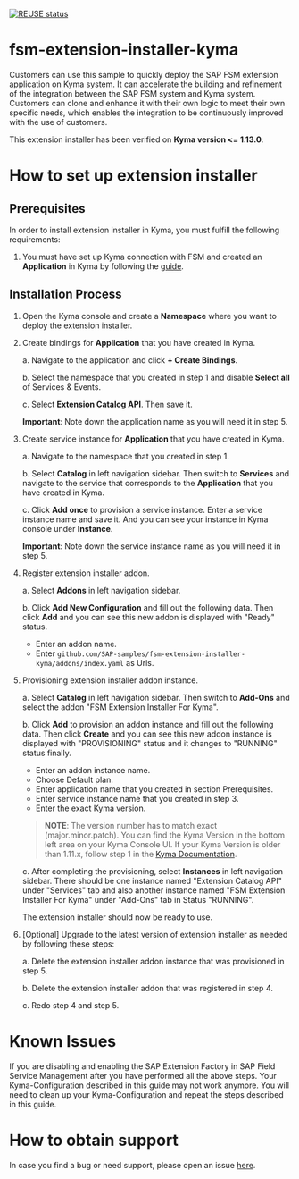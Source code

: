 [![REUSE status](https://api.reuse.software/badge/github.com/SAP-samples/fsm-extension-installer-kyma)](https://api.reuse.software/info/github.com/SAP-samples/fsm-extension-installer-kyma)

# fsm-extension-installer-kyma

Customers can use this sample to quickly deploy the SAP FSM extension application on Kyma system. It can accelerate the building and refinement of the integration between the SAP FSM system and Kyma system. Customers can clone and enhance it with their own logic to meet their own specific needs, which enables the integration to be continuously improved with the use of customers.

This extension installer has been verified on **Kyma version <= 1.13.0**.

# How to set up extension installer

## Prerequisites

In order to install extension installer in Kyma, you must fulfill the following requirements:

1. You must have set up Kyma connection with FSM and created an **Application** in Kyma by following the [guide](https://docs.coresystems.net/extensions-ui-plugins/cloud-platform-extension-factory-integration.html).

## Installation Process

1. Open the Kyma console and create a **Namespace** where you want to deploy the extension installer.

2. Create bindings for **Application** that you have created in Kyma.

   a. Navigate to the application and click **+ Create Bindings**.

   b. Select the namespace that you created in step 1 and disable **Select all** of Services & Events.

   c. Select **Extension Catalog API**. Then save it.

   **Important**: Note down the application name as you will need it in step 5.

3. Create service instance for **Application** that you have created in Kyma.

   a. Navigate to the namespace that you created in step 1.

   b. Select **Catalog** in left navigation sidebar. Then switch to **Services** and navigate to the service that corresponds to the **Application** that you have created in Kyma.

   c. Click **Add once** to provision a service instance. Enter a service instance name and save it. And you can see your instance in Kyma console under **Instance**.

   **Important**: Note down the service instance name as you will need it in step 5.

4. Register extension installer addon.

   a. Select **Addons** in left navigation sidebar.

   b. Click **Add New Configuration** and fill out the following data. Then click **Add** and you can see this new addon is displayed with "Ready" status.

      - Enter an addon name.
      - Enter `github.com/SAP-samples/fsm-extension-installer-kyma/addons/index.yaml` as Urls.

5. Provisioning extension installer addon instance.

   a. Select **Catalog** in left navigation sidebar. Then switch to **Add-Ons** and select the addon "FSM Extension Installer For Kyma".

   b. Click **Add** to provision an addon instance and fill out the following data. Then click **Create** and you can see this new addon instance is displayed with "PROVISIONING" status and it changes to "RUNNING" status finally.

      - Enter an addon instance name.
      - Choose Default plan.
      - Enter application name that you created in section Prerequisites.
      - Enter service instance name that you created in step 3.
      - Enter the exact Kyma version.

   >**NOTE**: The version number has to match exact (major.minor.patch). You can find the Kyma Version in the bottom left area on your Kyma Console UI. If your Kyma Version is older than 1.11.x, follow step 1 in the [Kyma Documentation](https://kyma-project.io/docs/#installation-upgrade-kyma-upgrade-kyma-to-a-newer-version).

   c. After completing the provisioning, select **Instances** in left navigation sidebar. There should be one instance named "Extension Catalog API" under "Services" tab and also another instance named "FSM Extension Installer For Kyma" under "Add-Ons" tab in Status "RUNNING".

   The extension installer should now be ready to use.

6. [Optional] Upgrade to the latest version of extension installer as needed by following these steps:

   a. Delete the extension installer addon instance that was provisioned in step 5.

   b. Delete the extension installer addon that was registered in step 4.

   c. Redo step 4 and step 5.

# Known Issues

If you are disabling and enabling the SAP Extension Factory in SAP Field Service Management after you have performed all the above steps. Your Kyma-Configuration described in this guide may not work anymore. You will need to clean up your Kyma-Configuration and repeat the steps described in this guide.

# How to obtain support

In case you find a bug or need support, please open an issue [here](https://github.com/SAP-samples/fsm-extension-installer-kyma/issues/new).
